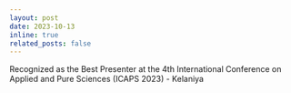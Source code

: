```yaml
---
layout: post
date: 2023-10-13
inline: true
related_posts: false
---
```

Recognized as the Best Presenter at the 4th International Conference on Applied and Pure Sciences (ICAPS 2023) - Kelaniya